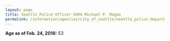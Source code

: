 ```yaml
---
layout: page
title: Seattle Police Officer 5094 Michael P. Magan
permalink: /information/agencies/city_of_seattle/seattle_police_department/copbook/5094/
---
```


**Age as of Feb. 24, 2016:** 53
